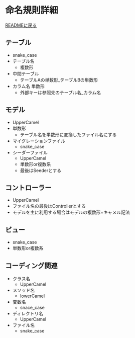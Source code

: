 # 命名規則詳細
[READMEに戻る](./../README.md)

## テーブル
* snake_case
* テーブル名
  * 複数形
* 中間テーブル
  * テーブルAの単数形_テーブルBの単数形
* カラム名 単数形
  * 外部キーは参照先のテーブル名_カラム名

## モデル
* UpperCamel
* 単数形
  * テーブル名を単数形に変換したファイル名にする
* マイグレーションファイル
  * snake_case
* シーダーファイル
  * UpperCamel
  * 単数形or複数系
  * 最後はSeederとする

## コントローラー
* UpperCamel
* ファイル名の最後はControllerとする
* モデルを主に利用する場合はモデルの複数形+キャメル記法

## ビュー
* snake_case
* 単数形or複数系

## コーディング関連
* クラス名
  * UpperCamel
* メソッド名
  * lowerCamel
* 変数名
  * snace_case
* ディレクトリ名
  * UpperCamel
* ファイル名
  * snake_case       
